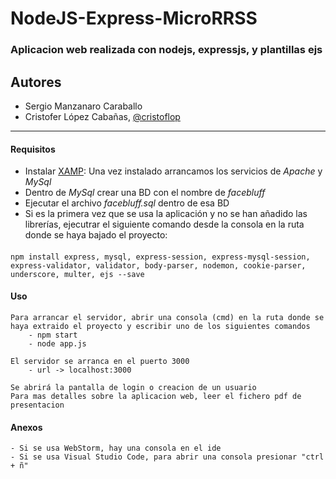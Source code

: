 # NodeJS-Express-MicroRRSS
### Aplicacion web realizada con nodejs, expressjs, y plantillas ejs

## Autores
   - Sergio Manzanaro Caraballo
   - Cristofer López Cabañas, [@cristoflop](https://github.com/cristoflop)

---

#### Requisitos
* Instalar [XAMP](https://www.apachefriends.org/es/download.html): Una vez instalado arrancamos los servicios de _Apache_ y _MySql_
* Dentro de _MySql_ crear una BD con el nombre de _facebluff_
* Ejecutar el archivo _facebluff.sql_ dentro de esa BD
* Si es la primera vez que se usa la aplicación y no se han añadido las librerías, ejecutrar el siguiente comando desde la consola en la ruta donde se haya bajado el proyecto:
####  
    npm install express, mysql, express-session, express-mysql-session, express-validator, validator, body-parser, nodemon, cookie-parser, underscore, multer, ejs --save

#### Uso
    Para arrancar el servidor, abrir una consola (cmd) en la ruta donde se haya extraido el proyecto y escribir uno de los siguientes comandos
        - npm start
        - node app.js
    
    El servidor se arranca en el puerto 3000
        - url -> localhost:3000

    Se abrirá la pantalla de login o creacion de un usuario
    Para mas detalles sobre la aplicacion web, leer el fichero pdf de presentacion

#### Anexos
    - Si se usa WebStorm, hay una consola en el ide
    - Si se usa Visual Studio Code, para abrir una consola presionar "ctrl + ñ"
